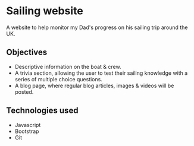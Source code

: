 # Sailing website

A website to help monitor my Dad's progress on his sailing trip around the UK.

## Objectives

* Descriptive information on the boat & crew.
* A trivia section, allowing the user to test their sailing knowledge with a series of multiple choice questions.
* A blog page, where regular blog articles, images & videos will be posted.

## Technologies used

* Javascript
* Bootstrap
* Git
 
